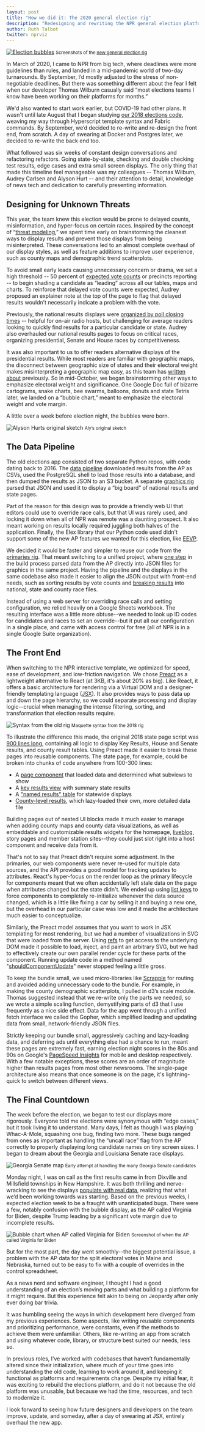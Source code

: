 ```yaml
---
layout: post
title: "How we did it: The 2020 general election rig"
description: "Redesigning and rewriting the NPR general election platform during an unexpected year."
author: Ruth Talbot
twitter: nprviz
---
```

[![Election bubbles](/img/posts/2020-12-30-general-election/lead.png)](https://apps.npr.org/elections20-interactive/) <small>Screenshots of the <a href="https://apps.npr.org/elections20-interactive/">new general election rig</a></small>

In March of 2020, I came to NPR from big tech, where deadlines were more guidelines than rules, and landed in a mid-pandemic world of two-day turnarounds. By September, I’d mostly adjusted to the stress of non-negotiable deadlines. But there was something different about the fear I felt when our developer Thomas Wilburn casually said “most elections teams I know have been working on their platforms for months.” 

We'd also wanted to start work earlier, but COVID-19 had other plans. It wasn't until late August that I began studying <a href="https://github.com/nprapps/elections18-general">our 2018 elections code</a>, weaving my way through Hyperscript template syntax and Fabric commands. By September, we’d decided to re-write and re-design the front end, from scratch. A day of swearing at Docker and Postgres later, we decided to re-write the back end too. 

What followed was six weeks of constant design conversations and refactoring refactors. Going state-by-state, checking and double checking test results, edge cases and extra small screen displays. The only thing that made this timeline feel manageable was my colleagues -- Thomas Wilburn, Audrey Carlsen and Alyson Hurt -- and their attention to detail, knowledge of news tech and dedication to carefully presenting information. 

## Designing for Unknown Threats

This year, the team knew this election would be prone to delayed counts, misinformation, and hyper-focus on certain races. Inspired by the concept of “<a href="https://www.theverge.com/21435639/threat-modeling-facebook-alex-stamos-newsroom-security">threat modeling</a>,” we spent time early on brainstorming the cleanest ways to display results and prevent those displays from being misinterpreted. These conversations led to an almost complete overhaul of our display styles, as well as feature additions to improve user experience, such as county maps and demographic trend scatterplots.

To avoid small early leads causing unnecessary concern or drama, we set a high threshold -- 50 percent of <a href="https://www.ap.org/en-us/topics/politics/elections/counting-the-vote">expected vote counts</a> or precincts reporting -- to begin shading a candidate as “leading” across all our tables, maps and charts. To reinforce that delayed vote counts were expected, Audrey proposed an explainer note at the top of the page to flag that delayed results wouldn’t necessarily indicate a problem with the vote. 

Previously, the national results displays were <a href="https://www.npr.org/2016/11/08/500927768/2016-presidential-election-results-for-each-state">organized by poll closing times</a> -- helpful for on-air radio hosts, but challenging for average readers looking to quickly find results for a particular candidate or state. Audrey also overhauled our national results pages to focus on critical races, organizing presidential, Senate and House races by competitiveness. 

It was also important to us to offer readers alternative displays of the presidential results. While most readers are familiar with geographic maps, the disconnect between geographic size of states and their electoral weight makes misinterpreting a geographic map easy, as this team has <a href="https://blog.apps.npr.org/2015/05/11/hex-tile-maps.html">written about</a> previously. So in mid-October, we began brainstorming other ways to emphasize electoral weight and significance. One Google Doc full of bizarre cartograms, snake charts, bee swarms, balloons, donuts and state Tetris later, we landed on a “bubble chart,” meant to emphasize the electoral weight and vote margin.

A little over a week before election night, the bubbles were born.  

![Alyson Hurts original sketch](/img/posts/2020-12-30-general-election/bubble-design.png) <small>Aly’s original sketch</small>

## The Data Pipeline

The old elections app consisted of two separate Python repos, with code dating back to 2016. The <a href="https://github.com/nprapps/elections18-general">data pipeline</a> downloaded results from the AP as CSVs, used the PostgreSQL shell to load those results into a database, and then dumped the results as JSON to an S3 bucket. A separate <a href="https://github.com/nprapps/elections18-graphics">graphics rig</a> parsed that JSON and used it to display a “big board” of national results and state pages.

Part of the reason for this design was to provide a friendly web UI that editors could use to override race calls, but that UI was rarely used, and locking it down when all of NPR was remote was a daunting prospect. It also meant working on results locally required juggling both halves of the application. Finally, the Elex library that our Python code used didn't support some of the new AP features we wanted for this election, like <a href="https://www.ap.org/en-us/topics/politics/elections/counting-the-vote">EEVP</a>.

We decided it would be faster and simpler to reuse our code from the <a href="https://github.com/nprapps/elections20-primaries">primaries rig</a>. That meant switching to a unified project, where <a href="https://github.com/nprapps/elections20-interactive/blob/master/tasks/elex.js">one step</a> in the build process parsed data from the AP directly into JSON files for graphics in the same project. Having the pipeline and the displays in the same codebase also made it easier to align the JSON output with front-end needs, such as sorting results by vote counts and <a href="https://github.com/nprapps/elections20-interactive/blob/master/tasks/elex.js#L92">breaking results</a> into national, state and county race files.

Instead of using a web server for overriding race calls and setting configuration, we relied heavily on a Google Sheets workbook. The resulting interface was a little more obtuse--we needed to look up ID codes for candidates and races to set an override--but it put all our configuration in a single place, and came with access control for free (all of NPR is in a single Google Suite organization).

## The Front End

When switching to the NPR interactive template, we optimized for speed, ease of development, and low-friction navigation. We chose <a href="https://preactjs.com/">Preact</a> as a lightweight alternative to React (at 3KB, it's about 20% as big). Like React, it offers a basic architecture for rendering via a Virtual DOM and a designer-friendly templating language (<a href="https://reactjs.org/docs/introducing-jsx.html">JSX</a>). It also provides ways to pass data up and down the page hierarchy, so we could separate processing and display logic--crucial when managing the intense filtering, sorting, and transformation that election results require.

![Syntax from the old rig](/img/posts/2020-12-30-general-election/maquette.png) <small>Maquette syntax from the 2018 rig</small>

To illustrate the difference this made, the original 2018 state page script was <a href="https://github.com/nprapps/elections18-graphics/blob/master/www/js/state-results.js">900 lines long</a>, containing all logic to display Key Results, House and Senate results, and county result tables. Using Preact made it easier to break these pages into reusable components. The state page, for example, could be broken into chunks of code anywhere from 100-300 lines: 

- A <a href="https://github.com/nprapps/elections20-interactive/blob/master/src/js/components/stateResults/index.js">page component</a> that loaded data and determined what subviews to show
- A <a href="https://github.com/nprapps/elections20-interactive/blob/master/src/js/components/stateViewKeyRaces/index.js">key results view</a> with summary state results
- A <a href="https://github.com/nprapps/elections20-interactive/blob/master/src/js/components/resultsTableCandidates/index.js">"named results" table</a> for statewide displays
- <a href="https://github.com/nprapps/elections20-interactive/blob/master/src/js/components/countyResults/index.js">County-level results</a>, which lazy-loaded their own, more detailed data file

Building pages out of nested UI blocks made it much easier to manage when adding county maps and county data visualizations, as well as embeddable and customizable results widgets for the homepage, <a href="https://apps.npr.org/liveblogs/20201103-election/">liveblog</a>, story pages and member station sites--they could just slot right into a host component and receive data from it.

That's not to say that Preact didn't require some adjustment. In the primaries, our web components were never re-used for multiple data sources, and the API provides a good model for tracking updates to attributes. React's hyper-focus on the render loop as the primary lifecycle for components meant that we often accidentally left stale data on the page when attributes changed but the state didn't. We ended up using <a href="https://reactjs.org/docs/lists-and-keys.html">list keys</a> to force components to completely re-initialize whenever the data source changed, which is a little like fixing a car by selling it and buying a new one, but the overhead in our particular case was low and it made the architecture much easier to conceptualize.

Similarly, the Preact model assumes that you want to work in JSX templating for most rendering, but we had a number of visualizations in SVG that were loaded from the server. Using <a href="https://reactjs.org/docs/refs-and-the-dom.html">refs</a> to get access to the underlying DOM made it possible to load, inject, and paint an arbitrary SVG, but we had to effectively create our own parallel render cycle for these parts of the component. Running update code in a method named "<a href="https://github.com/nprapps/elections20-interactive/blob/master/src/js/components/nationalMap/index.js#L34">shouldComponentUpdate</a>" never stopped feeling a little gross.

To keep the bundle small, we used micro-libraries like <a href="https://github.com/thomaswilburn/scrapple">Scrapple</a> for routing and avoided adding unnecessary code to the bundle. For example, in making the county demographic scatterplots, I pulled in d3’s scale module. Thomas suggested instead that we re-write only the parts we needed, so we wrote a simple scaling function, demystifying parts of d3 that I use frequently as a nice side effect. Data for the app went through a unified fetch interface we called the Gopher, which simplified loading and updating data from small, network-friendly JSON files. 

Strictly keeping our bundle small, aggressively caching and lazy-loading data, and deferring ads until everything else had a chance to run, meant these pages are extremely fast, earning election night scores in the 80s and 90s on Google's <a href="https://developers.google.com/speed/pagespeed/insights/?url=https%3A%2F%2Fapps.npr.org%2Felections20-interactive%2F">PageSpeed Insights</a> for mobile and desktop respectively. With a few notable exceptions, these scores are an order of magnitude higher than results pages from most other newsrooms. The single-page architecture also means that once someone is on the page, it's lightning-quick to switch between different views.

## The Final Countdown

The week before the election, we began to test our displays more rigorously. Everyone told me elections were synonymous with “edge cases,” but it took living it to understand. Many days, I felt as though I was playing Whac-A-Mole, squashing one bug, finding two more. These bugs ranged from ones as important as handling the “uncall race” flag from the AP correctly to properly displaying long candidate names on tiny screen sizes. I began to dream about the Georgia and Louisiana Senate race displays.

![Georgia Senate map](/img/posts/2020-12-30-general-election/georgia-test.png) <small>Early attempt at handling the many Georgia Senate candidates</small>

Monday night, I was on call as the first results came in from Dixville and Millsfield townships in New Hampshire. It was both thrilling and nerve-wracking to see the displays <a href="https://twitter.com/thomaswilburn/status/1325144172014137345">populate with real data</a>, realizing that what we’d been working towards was starting. Based on the previous weeks, I expected election week to be a fraught with unanticipated bugs. There were a few, notably confusion with the bubble display, as the AP called Virginia for Biden, despite Trump leading by a significant vote margin due to incomplete results. 

![Bubble chart when AP called Virginia for Biden](/img/posts/2020-12-30-general-election/mishap.png) <small>Screenshot of when the AP called Virginia for Biden </small>

But for the most part, the day went smoothly--the biggest potential issue, a problem with the AP data for the split electoral votes in Maine and Nebraska, turned out to be easy to fix with a couple of overrides in the control spreadsheet.

As a news nerd and software engineer, I thought I had a good understanding of an election’s moving parts and what building a platform for it might require. But this experience felt akin to being on Jeopardy after only ever doing bar trivia. 

It was humbling seeing the ways in which development here diverged from my previous experiences. Some aspects, like writing reusable components and prioritizing performance, were constants, even if the methods to achieve them were unfamiliar. Others, like re-writing an app from scratch and using whatever code, library, or structure best suited our needs, less so. 

In previous roles, I’ve worked with codebases that haven’t fundamentally altered since their initialization, where much of your time goes into understanding the old code, learning to work around it, and keeping it functional as platforms and requirements change. Despite my initial fear, it was exciting to rebuild the elections platform, and do it not because the old platform was unusable, but because we had the time, resources, and tech to modernize it. 

I look forward to seeing how future designers and developers on the team improve, update, and someday, after a day of swearing at JSX, entirely overhaul the new app.
